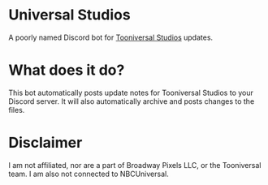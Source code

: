 # Universal Studios
A poorly named Discord bot for [Tooniversal Studios](https://tooniversal.com) updates.

# What does it do?
This bot automatically posts update notes for Tooniversal Studios to your Discord server. It will also automatically archive and posts changes to the files. 

# Disclaimer
I am not affiliated, nor are a part of Broadway Pixels LLC, or the Tooniversal team. I am also not connected to NBCUniversal.